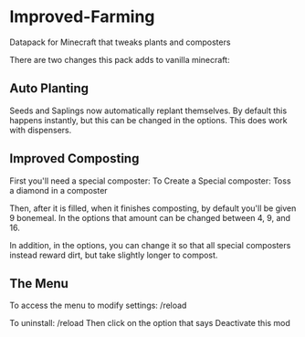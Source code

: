 # Improved-Farming
Datapack for Minecraft that tweaks plants and composters


There are two changes this pack adds to vanilla minecraft:

## Auto Planting
Seeds and Saplings now automatically replant themselves. By default this happens instantly, but this can be changed in the options. This does work with dispensers.


## Improved Composting
First you'll need a special composter:
To Create a Special composter: Toss a diamond in a composter

Then, after it is filled, when it finishes composting, by default you'll be given 9 bonemeal. In the options that amount can be changed between 4, 9, and 16. 

In addition, in the options, you can change it so that all special composters instead reward dirt, but take slightly longer to compost.

## The Menu
To access the menu to modify settings: /reload

To uninstall: /reload
Then click on the option that says Deactivate this mod

